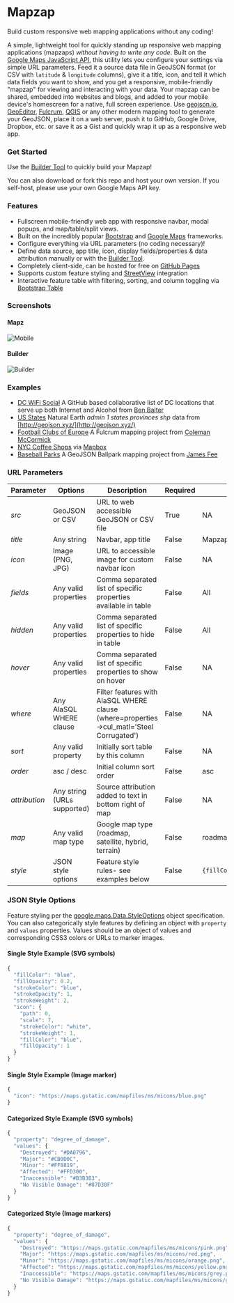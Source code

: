 # Mapzap

Build custom responsive web mapping applications without any coding!

A simple, lightweight tool for quickly standing up responsive web mapping applications (mapzaps) _without having to write any code_. Built on the [Google Maps JavaScript API](https://developers.google.com/maps/web/), this utility lets you configure your settings via simple URL parameters. Feed it a source data file in GeoJSON format (or CSV with `latitude` & `longitude` columns), give it a title, icon, and tell it which data fields you want to show, and you get a responsive, mobile-friendly "mapzap" for viewing and interacting with your data. Your mapzap can be shared, embedded into websites and blogs, and added to your mobile device's homescreen for a native, full screen experience. Use [geojson.io](http://geojson.io/), [GeoEditor](https://geoeditor.maptiler.com), [Fulcrum](http://www.fulcrumapp.com/), [QGIS](https://www.qgis.org/) or any other modern mapping tool to generate your GeoJSON, place it on a web server, push it to GitHub, Google Drive, Dropbox, etc. or save it as a Gist and quickly wrap it up as a responsive web app.

### Get Started

Use the [Builder Tool](https://mapzap.github.io/build.html) to quickly build your Mapzap!

You can also download or fork this repo and host your own version. If you self-host, please use your own Google Maps API key.

### Features

- Fullscreen mobile-friendly web app with responsive navbar, modal popups, and map/table/split views.
- Built on the incredibly popular [Bootstrap](http://getbootstrap.com/) and [Google Maps](https://developers.google.com/maps/web/) frameworks.
- Configure everything via URL parameters (no coding necessary)!
- Define data source, app title, icon, display fields/properties & data attribution manually or with the [Builder Tool](https://mapzap.github.io/build.html).
- Completely client-side, can be hosted for free on [GitHub Pages](https://pages.github.com/)
- Supports custom feature styling and [StreetView](https://www.google.com/streetview/understand/) integration
- Interactive feature table with filtering, sorting, and column toggling via [Bootstrap Table](http://bootstrap-table.wenzhixin.net.cn/)

### Screenshots

#### Mapz
![Mobile](https://mapzap.github.io/screenshots/mobile.png)

#### Builder
![Builder](https://mapzap.github.io/screenshots/builder.png)

### Examples

- [DC WiFi Social](https://mapzap.github.io/?src=https://raw.githubusercontent.com/benbalter/dc-wifi-social/master/bars.geojson&fields=name,address&title=DC%20WiFi%20Social&sort=name&attribution=https://github.com/benbalter/dc-wifi-social) A GitHub based collaborative list of DC locations that serve up both Internet and Alcohol from [Ben Balter](https://github.com/benbalter/dc-wifi-social)
- [US States](https://mapzap.github.io/?src=https%3A%2F%2Fd2ad6b4ur7yvpq.cloudfront.net%2Fnaturalearth-3.3.0%2Fne_110m_admin_1_states_provinces_shp.geojson&icon=https%3A%2F%2Fupload.wikimedia.org%2Fwikipedia%2Fen%2Fthumb%2Fa%2Fa4%2FFlag_of_the_United_States.svg%2F320px-Flag_of_the_United_States.svg.png&title=US%20States&fields=region%2Cname%2Cname_alt%2Cadm1_code%2Cwikipedia&attribution=http%3A%2F%2Fgeojson.xyz&map=roadmap&hover=name&sortf=name&order=asc&style=%7B%0A%20%20%22property%22%3A%20%22region%22%2C%0A%20%20%22values%22%3A%20%7B%0A%20%20%20%20%22West%22%3A%20%22%23DA0796%22%2C%0A%20%20%20%20%22South%22%3A%20%22%23CB0D0C%22%2C%0A%20%20%20%20%22Northeast%22%3A%20%22%23FF8819%22%2C%0A%20%20%20%20%22Midwest%22%3A%20%22%23FFD300%22%0A%20%20%7D%0A%7D) Natural Earth _admin 1 states provinces shp_ data from [http://geojson.xyz/](http://geojson.xyz/)
- [Football Clubs of Europe](https://mapzap.github.io/?src=https://web.fulcrumapp.com/shares/82982e4c55707a34.geojson&fields=name,full_name,ground,league,city,state_province,country,photo&hover=name,league&title=Football%20Clubs%20of%20Europe&sort=name&attribution=Courtesy%20of%20Coleman%20McCormick) A Fulcrum mapping project from [Coleman McCormick](https://github.com/colemanm/)
- [NYC Coffee Shops](https://mapzap.github.io/?src=https://api.tiles.mapbox.com/v3/mapbox.o11ipb8h/markers.geojson&fields=name,description&hover=name&title=NYC%20Coffee%20Shops&sort=name&attribution=Courtesy%20of%20Mapbox) via [Mapbox](https://www.mapbox.com/blog/open-web-geojson/)
- [Baseball Parks](https://mapzap.github.io/?src=https://raw.githubusercontent.com/cageyjames/GeoJSON-Ballparks/master/ballparks.geojson&fields=Ballpark,Team,League,Class&hover=Ballpark,Team&title=GeoJSON%20Ballparks&sort=Ballpark&attribution=https://github.com/cageyjames/GeoJSON-Ballparks&style={%22icon%22:{%22path%22:0,%22scale%22:4,%22strokeColor%22:%22white%22,%22strokeWeight%22:1,%22fillColor%22:%22orange%22,%22fillOpacity%22:1}}) A GeoJSON Ballpark mapping project from [James Fee](https://github.com/cageyjames/GeoJSON-Ballparks)

### URL Parameters

| Parameter     | Options                     | Description                                                    | Required | Default           |
| ------------- | --------------------------- | -------------------------------------------------------------- | -------- | ----------------- |
| _src_         | GeoJSON or CSV              | URL to web accessible GeoJSON or CSV file                      | True     | NA                |
| _title_       | Any string                  | Navbar, app title                                              | False    | Mapzap            |
| _icon_        | Image (PNG, JPG)            | URL to accessible image for custom navbar icon                 | False    | NA                |
| _fields_      | Any valid properties        | Comma separated list of specific properties available in table | False    | All               |
| _hidden_      | Any valid properties        | Comma separated list of specific properties to hide in table   | False    | All               |
| _hover_       | Any valid properties        | Comma separated list of specific properties to show on hover   | False    | NA                |
| _where_       | Any AlaSQL WHERE clause     | Filter features with AlaSQL WHERE clause (where=properties->cul_matl='Steel Corrugated') | False | NA |
| _sort_        | Any valid property          | Initially sort table by this column                            | False    | NA                |
| _order_       | asc / desc                  | Initial column sort order                                      | False    | asc               |
| _attribution_ | Any string (URLs supported) | Source attribution added to text in bottom right of map        | False    | NA                |
| _map_         | Any valid map type          | Google map type (roadmap, satellite, hybrid, terrain)          | False    | roadmap           |
| _style_       | JSON style options          | Feature style rules- see examples below                        | False    | `{fillColor:"red","fillOpacity":"0.2","strokeColor":"red","strokeOpacity":"1","strokeWeight":"2"}` |

### JSON Style Options

Feature styling per the [google.maps.Data.StyleOptions](https://developers.google.com/maps/documentation/javascript/3.exp/reference#Data.StyleOptions) object specification. You can also categorically style features by defining an object with `property` and `values` properties. Values should be an object of values and corresponding CSS3 colors or URLs to marker images.

#### Single Style Example (SVG symbols)

```js
{
  "fillColor": "blue",
  "fillOpacity": 0.2,
  "strokeColor": "blue",
  "strokeOpacity": 1,
  "strokeWeight": 2,
  "icon": {
    "path": 0,
    "scale": 7,
    "strokeColor": "white",
    "strokeWeight": 1,
    "fillColor": "blue",
    "fillOpacity": 1
  }
}
```

#### Single Style Example (Image marker)

```js
{
  "icon": "https://maps.gstatic.com/mapfiles/ms/micons/blue.png"
}
```

#### Categorized Style Example (SVG symbols)

```js
{
  "property": "degree_of_damage",
  "values": {
    "Destroyed": "#DA0796",
    "Major": "#CB0D0C",
    "Minor": "#FF8819",
    "Affected": "#FFD300",
    "Inaccessible": "#B3B3B3",
    "No Visible Damage": "#87D30F"
  }
}
```

#### Categorized Style (Image markers)

```js
{
  "property": "degree_of_damage",
  "values": {
    "Destroyed": "https://maps.gstatic.com/mapfiles/ms/micons/pink.png",
    "Major": "https://maps.gstatic.com/mapfiles/ms/micons/red.png",
    "Minor": "https://maps.gstatic.com/mapfiles/ms/micons/orange.png",
    "Affected": "https://maps.gstatic.com/mapfiles/ms/micons/yellow.png",
    "Inaccessible": "https://maps.gstatic.com/mapfiles/ms/micons/grey.png",
    "No Visible Damage": "https://maps.gstatic.com/mapfiles/ms/micons/green.png"
  }
}
```
